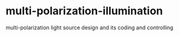 # multi-polarization-illumination
multi-polarization light source design and its coding and controlling
